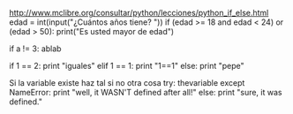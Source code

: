 http://www.mclibre.org/consultar/python/lecciones/python_if_else.html
edad = int(input("¿Cuántos años tiene? "))
if (edad >= 18 and edad < 24) or (edad > 50):
    print("Es usted mayor de edad")


if a != 3:
	ablab

if 1 == 2:
  print "iguales"
elif 1 == 1:
  print "1==1"
else:
  print "pepe"


Si la variable existe haz tal si no otra cosa
try:
  thevariable
except NameError:
  print "well, it WASN'T defined after all!"
else:
  print "sure, it was defined."
